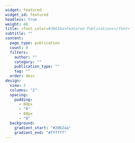 ```yaml
---
widget: featured
widget_id: featured
headless: true
weight: 40
title: <font color=#3063ba>Featured Publications</font>
subtitle: ""
content:
  page_type: publication
  count: 0
  filters:
    author: ""
    category: ""
    publication_type: ""
    tag: ""
  order: desc
design:
  view: 3
  columns: "2"
  spacing:
    padding:
      - 80px
      - "0"
      - 80px
      - "0"
  background:
    gradient_start: "#20b2aa"
    gradient_end: "#ffffff"
---
```

